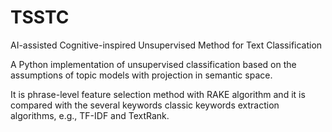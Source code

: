 TSSTC
====
AI-assisted Cognitive-inspired Unsupervised Method for Text Classification

A Python implementation of unsupervised classification based on the assumptions of topic models with projection in semantic space.

It is phrase-level feature selection method with RAKE algorithm and it is compared with the several keywords classic keywords extraction algorithms, e.g., TF-IDF and TextRank.
